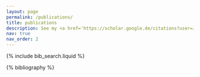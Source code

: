```yaml
---
layout: page
permalink: /publications/
title: publications
description: See my <a href='https://scholar.google.de/citations?user=Jb7JUOsAAAAJ'>Google Scholar</a> profile for the updated list of publications.
nav: true
nav_order: 2
---
```


<!-- _pages/publications.md -->

<!-- Bibsearch Feature -->

{% include bib_search.liquid %}

<div class="publications">

{% bibliography %}

</div>
